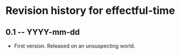 # Revision history for effectful-time

## 0.1 -- YYYY-mm-dd

* First version. Released on an unsuspecting world.

